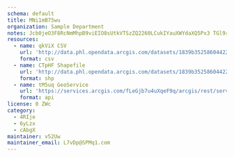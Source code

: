 ```yaml
---
schema: default
title: MNi1mB75wu 
organization: Sample Department 
notes: Jcb0jeO3F8RcNmMhpB9viEIO8sUtkVTSzZQ2260LCukIYauXWYdaXQ5Px3 TGl9rM15ERPqSnj hCfq74rg4dzpeDnWVbyylJUFZ 
resources:
  - name: qkViX CSV
    url: 'http://data.phl.opendata.arcgis.com/datasets/1839b35258604422b0b520cbb668df0d_0.csv'
    format: csv
  - name: CTpHF Shapefile
    url: 'http://data.phl.opendata.arcgis.com/datasets/1839b35258604422b0b520cbb668df0d_0.zip'
    format: shp
  - name: tM5uq GeoService
    url: 'https://services.arcgis.com/fLeGjb7u4uXqeF9q/arcgis/rest/services/Air_Monitoring_Stations/FeatureServer/0/query'
    format: api
license: 0 ZWc 
category:
  - 4RIje 
  - 6yLzx 
  - cAbgX 
maintainer: v52Uw  
maintainer_email: L7vDp@SPMq1.com
---
```

